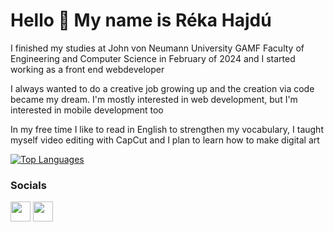 Hello 👋 My name is Réka Hajdú
===========================

I finished my studies at John von Neumann University GAMF Faculty of Engineering and Computer Science in February of 2024 and I started working as a front end webdeveloper

I always wanted to do a creative job growing up and the creation via code became my dream. I'm mostly interested in web development, but I'm interested in mobile development too

In my free time I like to read in English to strengthen my vocabulary, I taught myself video editing with CapCut and I plan to learn how to make digital art

<a href="https://github.com/r-jj09" align="left"><img src="https://github-readme-stats.vercel.app/api/top-langs/?username=r-jj09&langs_count=10&title_color=facc15&text_color=ffffff&icon_color=0891b2&bg_color=000000&hide_border=true&locale=en&custom_title=Top%20%Languages" alt="Top Languages" /></a>

### Socials

<p align="left"> <a href="http://www.instagram.com/r_jj.09" target="_blank" rel="noreferrer"><img src="https://raw.githubusercontent.com/danielcranney/readme-generator/main/public/icons/socials/instagram.svg" width="32" height="32" /></a> <a href="https://www.linkedin.com/in/réka-hajdú-bb6b83254/" target="_blank" rel="noreferrer"><img src="https://raw.githubusercontent.com/danielcranney/readme-generator/main/public/icons/socials/linkedin.svg" width="32" height="32" /></a></p>
